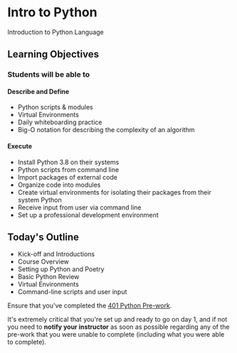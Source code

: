 # Intro to Python

Introduction to Python Language

## Learning Objectives

### Students will be able to

#### Describe and Define

- Python scripts & modules
- Virtual Environments
- Daily whiteboarding practice
- Big-O notation for describing the complexity of an algorithm

#### Execute

- Install Python 3.8 on their systems
- Python scripts from command line
- Import packages of external code
- Organize code into modules
- Create virtual environments for isolating their packages from their system Python
- Receive input from user via command line
- Set up a professional development environment

## Today's Outline

<!-- To Be Completed By Instructor -->
- Kick-off and Introductions
- Course Overview
- Setting up Python and Poetry
- Basic Python Review
- Virtual Environments
- Command-line scripts and user input


Ensure that you've completed the [401 Python Pre-work](https://github.com/codefellows/code-401-Python-prework).

It's extremely critical that you're set up and ready to go on day 1, and if not you need to **notify your instructor** as soon as possible regarding any of the pre-work that you were unable to complete (including what you were able to complete).
